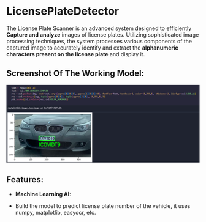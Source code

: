 # LicensePlateDetector 
The License Plate Scanner is an advanced system designed to efficiently **Capture and analyze** images of license plates. Utilizing sophisticated image processing techniques, the system processes various components of the captured image to accurately identify and extract the **alphanumeric characters present on the license plate** and display it.

## Screenshot Of The Working Model:

<img width="1408" alt="image" 
 src="https://github.com/SriKrishna134/LicensePlateDetector-/blob/main/assets/thumbnail.png">

## Features:
- **Machine Learning AI**:
  
- Build the model to predict license plate number of the vehicle, it uses numpy, matplotlib, easyocr, etc.
